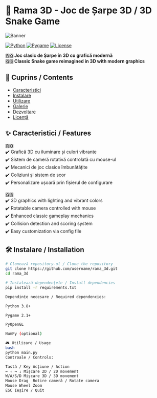 # 🐍 Rama 3D - Joc de Șarpe 3D / 3D Snake Game

![Banner](https://via.placeholder.com/1200x600.png?text=Rama+3D+Banner+Placeholder)

[![Python](https://img.shields.io/badge/Python-3.8+-blue?logo=python)](https://python.org)
[![Pygame](https://img.shields.io/badge/Pygame-2.1+-green?logo=pygame)](https://pygame.org)
[![License](https://img.shields.io/badge/License-MIT-yellow)](LICENSE)

**🇷🇴 Joc clasic de Șarpe în 3D cu grafică modernă**  
**🇬🇧 Classic Snake game reimagined in 3D with modern graphics**

## 📌 Cuprins / Contents
- [Caracteristici](#-caracteristici-features)
- [Instalare](#-instalare-installation)
- [Utilizare](#-utilizare-usage)
- [Galerie](#-galerie-gallery)
- [Dezvoltare](#-dezvoltare-development)
- [Licență](#-licență-license)

## ✨ Caracteristici / Features

**🇷🇴**  
✔️ Grafică 3D cu iluminare și culori vibrante  
✔️ Sistem de cameră rotativă controlată cu mouse-ul  
✔️ Mecanici de joc clasice îmbunătățite  
✔️ Coliziuni și sistem de scor  
✔️ Personalizare ușoară prin fișierul de configurare  

**🇬🇧**  
✔️ 3D graphics with lighting and vibrant colors  
✔️ Rotatable camera controlled with mouse  
✔️ Enhanced classic gameplay mechanics  
✔️ Collision detection and scoring system  
✔️ Easy customization via config file  

## 🛠️ Instalare / Installation

```bash
# Clonează repository-ul / Clone the repository
git clone https://github.com/username/rama_3d.git
cd rama_3d

# Instalează dependențele / Install dependencies
pip install -r requirements.txt

Dependințe necesare / Required dependencies:

Python 3.8+

Pygame 2.1+

PyOpenGL

NumPy (optional)

🎮 Utilizare / Usage
bash
python main.py
Controale / Controls:

Tastă / Key	Acțiune / Action
← ↑ → ↓	Mișcare 2D / 2D movement
W/A/S/D	Mișcare 3D / 3D movement
Mouse Drag	Rotire cameră / Rotate camera
Mouse Wheel	Zoom
ESC	Ieșire / Quit
